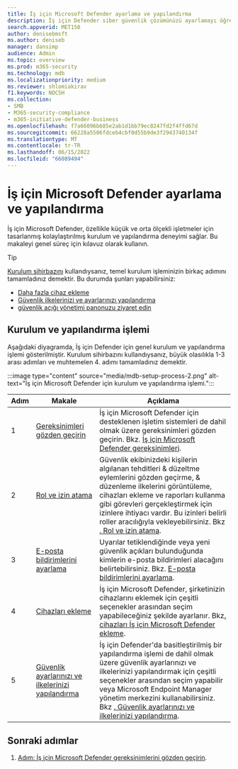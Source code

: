 ```yaml
---
title: İş için Microsoft Defender ayarlama ve yapılandırma
description: İş için Defender siber güvenlik çözümünüzü ayarlamayı öğrenin. Cihazları ekleyin, ilkelerinizi gözden geçirin ve ayarlarınızı gerektiği gibi düzenleyin.
search.appverid: MET150
author: denisebmsft
ms.author: deniseb
manager: dansimp
audience: Admin
ms.topic: overview
ms.prod: m365-security
ms.technology: mdb
ms.localizationpriority: medium
ms.reviewer: shlomiakirav
f1.keywords: NOCSH
ms.collection:
- SMB
- M365-security-compliance
- m365-initiative-defender-business
ms.openlocfilehash: f7a66096b685e2ab1d1bb79ec0247fd2f4ffd67d
ms.sourcegitcommit: 66228a5506fdceb4cbf0d55b9de3f2943740134f
ms.translationtype: MT
ms.contentlocale: tr-TR
ms.lasthandoff: 06/15/2022
ms.locfileid: "66089494"
---
```

# <a name="set-up-and-configure-microsoft-defender-for-business"></a>İş için Microsoft Defender ayarlama ve yapılandırma

İş için Microsoft Defender, özellikle küçük ve orta ölçekli işletmeler için tasarlanmış kolaylaştırılmış kurulum ve yapılandırma deneyimi sağlar. Bu makaleyi genel süreç için kılavuz olarak kullanın.

> [!TIP]
> [Kurulum sihirbazını](mdb-use-wizard.md) kullandıysanız, temel kurulum işleminizin birkaç adımını tamamladınız demektir. Bu durumda şunları yapabilirsiniz:
> - [Daha fazla cihaz ekleme](mdb-onboard-devices.md)
> - [Güvenlik ilkelerinizi ve ayarlarınızı yapılandırma](mdb-configure-security-settings.md)
> - [güvenlik açığı yönetimi panonuzu ziyaret edin](mdb-view-tvm-dashboard.md)


## <a name="the-setup-and-configuration-process"></a>Kurulum ve yapılandırma işlemi

Aşağıdaki diyagramda, İş için Defender için genel kurulum ve yapılandırma işlemi gösterilmiştir. Kurulum sihirbazını kullandıysanız, büyük olasılıkla 1-3 arası adımları ve muhtemelen 4. adımı tamamladınız demektir. 

:::image type="content" source="media/mdb-setup-process-2.png" alt-text="İş için Microsoft Defender için kurulum ve yapılandırma işlemi.":::

| Adım  | Makale | Açıklama  |
|---------|---------|--------|
| 1 | [Gereksinimleri gözden geçirin](mdb-requirements.md) | İş için Microsoft Defender için desteklenen işletim sistemleri de dahil olmak üzere gereksinimleri gözden geçirin. Bkz. [İş için Microsoft Defender gereksinimleri](mdb-requirements.md). |
| 2 | [Rol ve izin atama](mdb-roles-permissions.md)     | Güvenlik ekibinizdeki kişilerin algılanan tehditleri & düzeltme eylemlerini gözden geçirme, & düzenleme ilkelerini görüntüleme, cihazları ekleme ve raporları kullanma gibi görevleri gerçekleştirmek için izinlere ihtiyacı vardır. Bu izinleri belirli roller aracılığıyla vekleyebilirsiniz. Bkz [. Rol ve izin atama](mdb-roles-permissions.md).        |
| 3 | [E-posta bildirimlerini ayarlama](mdb-email-notifications.md) | Uyarılar tetiklendiğinde veya yeni güvenlik açıkları bulunduğunda kimlerin e-posta bildirimleri alacağını belirtebilirsiniz. Bkz. [E-posta bildirimlerini ayarlama](mdb-email-notifications.md).| 
| 4 | [Cihazları ekleme](mdb-onboard-devices.md)     | İş için Microsoft Defender, şirketinizin cihazlarını eklemek için çeşitli seçenekler arasından seçim yapabileceğiniz şekilde ayarlanır. Bkz[. cihazları İş için Microsoft Defender ekleme](mdb-onboard-devices.md).         |
| 5 | [Güvenlik ayarlarınızı ve ilkelerinizi yapılandırma](mdb-configure-security-settings.md) | İş için Defender'da basitleştirilmiş bir yapılandırma işlemi de dahil olmak üzere güvenlik ayarlarınızı ve ilkelerinizi yapılandırmak için çeşitli seçenekler arasından seçim yapabilir veya Microsoft Endpoint Manager yönetim merkezini kullanabilirsiniz. Bkz [. Güvenlik ayarlarınızı ve ilkelerinizi yapılandırma](mdb-configure-security-settings.md). |

## <a name="next-steps"></a>Sonraki adımlar

1. [Adım: İş için Microsoft Defender gereksinimlerini gözden geçirin](mdb-requirements.md).
